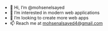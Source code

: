 - 👋 Hi, I’m @mohsenelsayed
- 👀 I’m interested in modern web applications
- 💞️ I’m looking to create more web apps
- 📫 Reach me at mohsenalsayed4@gmail.com
